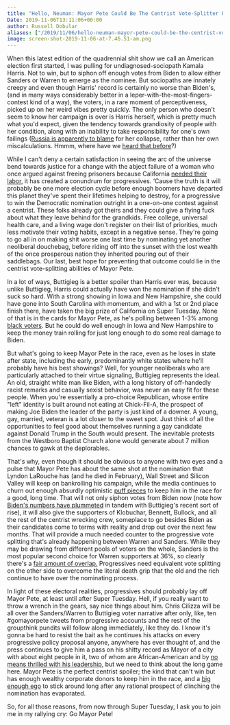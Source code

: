 ```yaml
---
title: "Hello, Neuman: Mayor Pete Could Be The Centrist Vote-Splitter Progressives Need."
Date: 2019-11-06T13:11:06+00:00
author: Russell Dobular
aliases: ["/2019/11/06/hello-neuman-mayor-pete-could-be-the-centrist-vote-splitter-progressives-need"]
image: screen-shot-2019-11-06-at-7.46.51-am.png
---
```


When this latest edition of the quadrennial shit show we call an American election first started, I was pulling for undiagnosed-sociopath Kamala Harris. Not to win, but to siphon off enough votes from Biden to allow either Sanders or Warren to emerge as the nominee. But sociopaths are innately creepy and even though Harris' record is certainly no worse than Biden's, (and in many ways considerably better in a leper-with-the-most-fingers-contest kind of a way), the voters, in a rare moment of perceptiveness, picked up on her weird vibes pretty quickly. The only person who doesn't seem to know her campaign is over is Harris herself, which is pretty much what you'd expect, given the tendency towards grandiosity of people with her condition, along with an inability to take responsibility for one's own failings ([Russia is apparently to blame](https://www.realclearpolitics.com/2019/08/02/harris_campaign_blames_russia_for_humiliation_by_gabbard_482139.html) for her collapse, rather than her own miscalculations. Hmmm, where have we [heard that before](https://www.washingtonpost.com/politics/hillary-clinton-blames-russian-hackers-and-comey-for-2016-election-loss/2017/05/02/e62fef72-2f60-11e7-8674-437ddb6e813e_story.html)?)

While I can't deny a certain satisfaction in seeing the arc of the universe bend towards justice for a change with the abject failure of a woman who once argued against freeing prisoners because California [needed their labor](https://www.thedailybeast.com/kamala-harris-ag-office-tried-to-keep-inmates-locked-up-for-cheap-labor), it has created a conundrum for progressives. ‘Cause the truth is it will probably be one more election cycle before enough boomers have departed this planet they've spent their lifetimes helping to destroy, for a progressive to win the Democratic nomination outright in a one-on-one contest against a centrist. These folks already got theirs and they could give a flying fuck about what they leave behind for the grandkids. Free college, universal health care, and a living wage don't register on their list of priorities, much less motivate their voting habits, except in a negative sense. They're going to go all in on making shit worse one last time by nominating yet another neoliberal douchebag, before riding off into the sunset with the lost wealth of the once prosperous nation they inherited pouring out of their saddlebags. Our last, best hope for preventing that outcome could lie in the centrist vote-splitting abilities of Mayor Pete.

In a lot of ways, Buttigieg is a better spoiler than Harris ever was, because unlike Buttigieg, Harris could actually have won the nomination if she didn't suck so hard. With a strong showing in Iowa and New Hampshire, she could have gone into South Carolina with momentum, and with a 1st or 2nd place finish there, have taken the big prize of California on Super Tuesday. None of that is in the cards for Mayor Pete, as he's polling between 1-3% among [black voters](https://fivethirtyeight.com/features/buttigiegs-centrist-pivot-may-be-winning-him-a-new-base/). But he could do well enough in Iowa and New Hampshire to keep the money train rolling for just long enough to do some real damage to Biden.

But what's going to keep Mayor Pete in the race, even as he loses in state after state, including the early, predominantly white states where he'll probably have his best showings? Well, for younger neoliberals who are particularly attached to their virtue signaling, Buttigieg represents the ideal. An old, straight white man like Biden, with a long history of off-handedly racist remarks and casually sexist behavior, was never an easy fit for these people. When you're essentially a pro-choice Republican, whose entire "left" identity is built around not eating at Chick-Fil-A, the prospect of making Joe Biden the leader of the party is just kind of a downer. A young, gay, married, veteran is a lot closer to the sweet spot. Just think of all the opportunities to feel good about themselves running a gay candidate against Donald Trump in the South would present. The inevitable protests from the Westboro Baptist Church alone would generate about 7 million chances to gawk at the deplorables.

That's why, even though it should be obvious to anyone with two eyes and a pulse that Mayor Pete has about the same shot at the nomination that Lyndon LaRouche has (and he died in February), Wall Street and Silicon Valley will keep on bankrolling his campaign, while the media continues to churn out enough absurdly optimistic [puff pieces](https://wordpress.com/post/duedissidence.com/1240) to keep him in the race for a good, long time. That will not only siphon votes from Biden now (note how [Biden's numbers have plummeted](https://www.axios.com/joe-biden-slumps-iowa-poll-pete-buttigieg-surges-858ab931-fded-4020-9955-93f305e4427c.html) in tandem with Buttigieg's recent sort of rise), it will also give the supporters of Klobuchar, Bennett, Bullock, and all the rest of the centrist wrecking crew, someplace to go besides Biden as their candidates come to terms with reality and drop out over the next few months. That will provide a much needed counter to the progressive vote splitting that's already happening between Warren and Sanders. While they may be drawing from different pools of voters on the whole, Sanders is the most popular second choice for Warren supporters at 36%, so clearly there's a [fair amount of overlap.](https://abcnews.go.com/Politics/biden-warren-sanders-stay-top-health-now-issue/story?id=66664771) Progressives need equivalent vote splitting on the other side to overcome the literal death grip that the old and the rich continue to have over the nominating process.

In light of these electoral realities, progressives should probably lay off Mayor Pete, at least until after Super Tuesday. Hell, if you really want to throw a wrench in the gears, say nice things about him. Chris Cilizza will be all over the Sanders/Warren to Buttigieg voter narrative after only, like, ten #gomayorpete tweets from progressive accounts and the rest of the groupthink pundits will follow along immediately, like they do. I know it's gonna be hard to resist the bait as he continues his attacks on every progressive policy proposal anyone, anywhere has ever thought of, and the press continues to give him a pass on his shitty record as Mayor of a city with about eight people in it, two of whom are African-American and by [no means thrilled with his leadership](https://www.politico.com/story/2019/07/08/pete-buttigieg-black-voters-support-1395471), but we need to think about the long game here. Mayor Pete is the perfect centrist spoiler; the kind that can't win but has enough wealthy corporate donors to keep him in the race, and a [big enough ego](https://www.youtube.com/watch?v=H4yTBqsSQhs) to stick around long after any rational prospect of clinching the nomination has evaporated.

So, for all those reasons, from now through Super Tuesday, I ask you to join me in my rallying cry: Go Mayor Pete!
